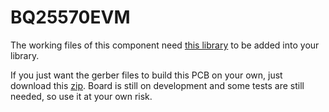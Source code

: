 # BQ25570EVM

The working files of this component need [this library](https://github.com/rnicolas/Battery_Management) to be added into your library.

If you just want the gerber files to build this PCB on your own, just download this [zip](https://github.com/rnicolas/BQ25570EVM/blob/master/output/bq25570evm.zip?raw=true). Board is still on development and some tests are still needed, so use it at your own risk.
